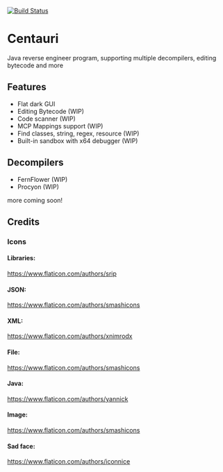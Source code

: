 [![Build Status](https://travis-ci.org/SB27Team/Centauri.svg?branch=master)](https://travis-ci.org/SB27Team/Centauri)

# Centauri
Java reverse engineer program, supporting multiple decompilers, editing bytecode and more

## Features
- Flat dark GUI
- Editing Bytecode (WIP)
- Code scanner (WIP)
- MCP Mappings support (WIP)
- Find classes, string, regex, resource (WIP)
- Built-in sandbox with x64 debugger (WIP)

## Decompilers
- FernFlower (WIP)
- Procyon (WIP)

more coming soon!

## Credits
### Icons
#### Libraries:
https://www.flaticon.com/authors/srip
#### JSON:
https://www.flaticon.com/authors/smashicons
#### XML:
https://www.flaticon.com/authors/xnimrodx
#### File:
https://www.flaticon.com/authors/smashicons
#### Java:
https://www.flaticon.com/authors/yannick
#### Image:
https://www.flaticon.com/authors/smashicons
#### Sad face:
https://www.flaticon.com/authors/iconnice
